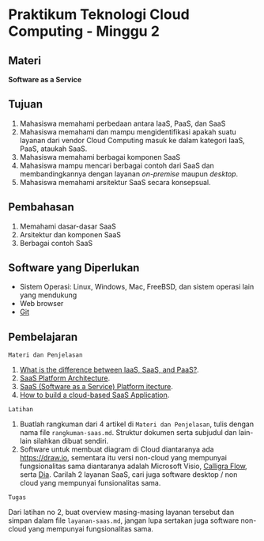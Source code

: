 # Praktikum Teknologi Cloud Computing - Minggu 2

## Materi

**Software as a Service**

## Tujuan

1. Mahasiswa memahami perbedaan antara IaaS, PaaS, dan SaaS
2. Mahasiswa memahami dan mampu mengidentifikasi apakah suatu layanan dari vendor Cloud Computing masuk ke dalam kategori IaaS, PaaS, ataukah SaaS.
3. Mahasiswa memahami berbagai komponen SaaS
4. Mahasiswa mampu mencari berbagai contoh dari SaaS dan membandingkannya dengan layanan *on-premise* maupun *desktop*.
5. Mahasiswa memahami arsitektur SaaS secara konsepsual.

## Pembahasan

1. Memahami dasar-dasar SaaS
2. Arsitektur dan komponen SaaS
3. Berbagai contoh SaaS

## Software yang Diperlukan

* Sistem Operasi: Linux, Windows, Mac, FreeBSD, dan sistem operasi lain yang mendukung 
* Web browser
* [Git](https://git-scm.com)

## Pembelajaran

```
Materi dan Penjelasan
```

1. [What is the difference between IaaS, SaaS, and PaaS?](https://www.quora.com/What-is-the-difference-between-IaaS-SaaS-and-Paas). 
2. [SaaS Platform Architecture](https://hackernoon.com/saas-software-as-a-service-platform-architecture-757a432270f5).
3. [SaaS (Software as a Service) Platform  itecture](https://www.devteam.space/blog/saas-software-as-a-service-platform-architecture/).
4. [How to build a cloud-based SaaS Application](https://usersnap.com/blog/cloud-based-saas-architecture-fundamentals/).


```
Latihan
```

1. Buatlah rangkuman dari 4 artikel di `Materi dan Penjelasan`, tulis dengan nama file `rangkuman-saas.md`. Struktur dokumen serta subjudul dan lain-lain silahkan dibuat sendiri.
2. Software untuk membuat diagram di Cloud diantaranya ada https://draw.io, sementara itu versi non-cloud yang mempunyai fungsionalitas sama diantaranya adalah Microsoft Visio, [Calligra Flow](https://www.calligra.org/flow/), serta [Dia](http://dia-installer.de/). Carilah 2 layanan SaaS, cari juga software desktop / non cloud yang mempunyai funsionalitas sama.

```
Tugas
```

Dari latihan no 2, buat overview masing-masing layanan tersebut dan simpan dalam file `layanan-saas.md`, jangan lupa sertakan juga software non-cloud yang mempunyai fungsionalitas sama.

